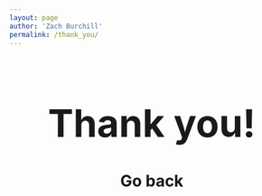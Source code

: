 ```yaml
---
layout: page
author: 'Zach Burchill'
permalink: /thank_you/
---
```




<h1 style="font-size: 4.8em;text-align: center;"> Thank you!</h1>
<h1 style="text-align: center;"> <a onclick="window.history.back();">Go back</a> </h1>


